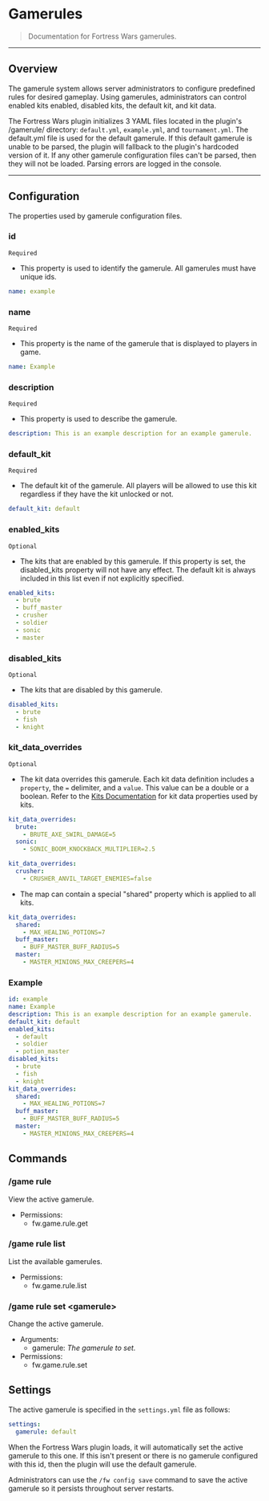 # Gamerules

> Documentation for Fortress Wars gamerules.

---

## Overview

The gamerule system allows server administrators to configure predefined rules for desired gameplay. Using gamerules, administrators can control enabled kits enabled, disabled kits, the default kit, and kit data.

The Fortress Wars plugin initializes 3 YAML files located in the plugin's /gamerule/ directory: `default.yml`, `example.yml`, and `tournament.yml`. The default.yml file is used for the default gamerule. If this default gamerule is unable to be parsed, the plugin will fallback to the plugin's hardcoded version of it. If any other gamerule configuration files can't be parsed, then they will not be loaded. Parsing errors are logged in the console.

---

## Configuration

The properties used by gamerule configuration files.

### id

`Required`

- This property is used to identify the gamerule. All gamerules must have unique ids.

```yml
name: example
```

### name

`Required`

- This property is the name of the gamerule that is displayed to players in game.

```yml
name: Example
```

### description

`Required`

- This property is used to describe the gamerule.

```yml
description: This is an example description for an example gamerule.
```

### default_kit

`Required`

- The default kit of the gamerule. All players will be allowed to use this kit regardless if they have the kit unlocked or not.

```yml
default_kit: default
```

### enabled_kits

`Optional`

- The kits that are enabled by this gamerule. If this property is set, the disabled_kits property will not have any effect. The default kit is always included in this list even if not explicitly specified.

```yml
enabled_kits:
  - brute
  - buff_master
  - crusher
  - soldier
  - sonic
  - master
```

### disabled_kits

`Optional`

- The kits that are disabled by this gamerule.

```yml
disabled_kits:
  - brute
  - fish
  - knight
```

### kit_data_overrides

`Optional`

- The kit data overrides this gamerule. Each kit data definition includes a `property`, the `=` delimiter, and a `value`. This value can be a double or a boolean. Refer to the [Kits Documentation](/kits/) for kit data properties used by kits.

```yml
kit_data_overrides:
  brute:
    - BRUTE_AXE_SWIRL_DAMAGE=5
  sonic:
    - SONIC_BOOM_KNOCKBACK_MULTIPLIER=2.5
```

```yml
kit_data_overrides:
  crusher:
    - CRUSHER_ANVIL_TARGET_ENEMIES=false
```

- The map can contain a special "shared" property which is applied to all kits.

```yml
kit_data_overrides:
  shared:
    - MAX_HEALING_POTIONS=7
  buff_master:
    - BUFF_MASTER_BUFF_RADIUS=5
  master:
    - MASTER_MINIONS_MAX_CREEPERS=4
```

### Example

```yml
id: example
name: Example
description: This is an example description for an example gamerule.
default_kit: default
enabled_kits:
  - default
  - soldier
  - potion_master
disabled_kits:
  - brute
  - fish
  - knight
kit_data_overrides:
  shared:
    - MAX_HEALING_POTIONS=7
  buff_master:
    - BUFF_MASTER_BUFF_RADIUS=5
  master:
    - MASTER_MINIONS_MAX_CREEPERS=4
```

## Commands

### /game rule

View the active gamerule.

- Permissions:
  - fw.game.rule.get

### /game rule list

List the available gamerules.

- Permissions:
  - fw.game.rule.list

### /game rule set \<gamerule\>

Change the active gamerule.

- Arguments:
  - gamerule: _The gamerule to set._
- Permissions:
  - fw.game.rule.set

## Settings

The active gamerule is specified in the `settings.yml` file as follows:

```yml
settings:
  gamerule: default
```

When the Fortress Wars plugin loads, it will automatically set the active gamerule to this one. If this isn't present or there is no gamerule configured with this id, then the plugin will use the default gamerule.

Administrators can use the `/fw config save` command to save the active gamerule so it persists throughout server restarts.
